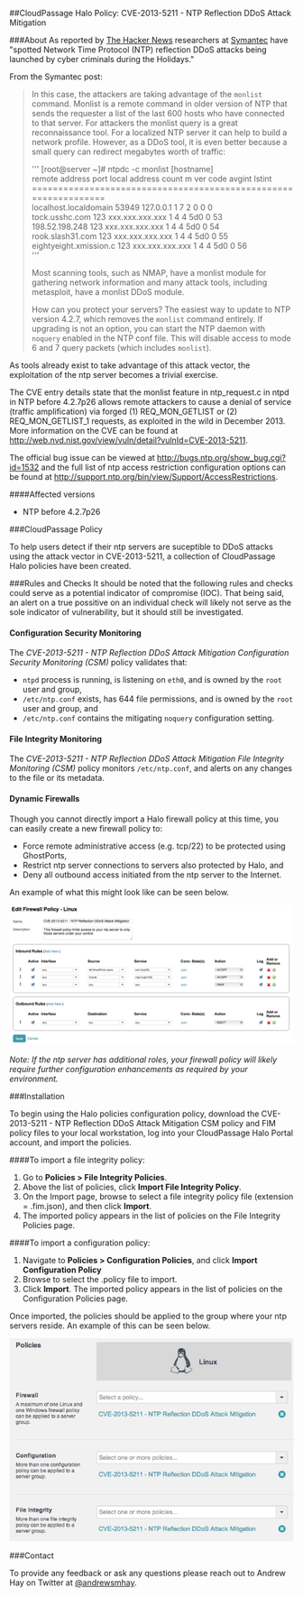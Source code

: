 ##CloudPassage Halo Policy: CVE-2013-5211 - NTP Reflection DDoS Attack Mitigation

###About
As reported by <a href="http://thehackernews.com/2014/01/Network-Time-Protocol-Reflection-DDoS-Attack-Tool.html" target="new">The Hacker News</a> researchers at <a href="http://www.symantec.com" target="new">Symantec</a> have "spotted Network Time Protocol (NTP) reflection DDoS attacks being launched by cyber criminals during the Holidays."

From the Symantec post:<p>

<blockquote>
In this case, the attackers are taking advantage of the <code>monlist</code> command. Monlist is a remote command in older version of NTP that sends the requester a list of the last 600 hosts who have connected to that server. For attackers the monlist query is a great reconnaissance tool. For a localized NTP server it can help to build a network profile. However, as a DDoS tool, it is even better because a small query can redirect megabytes worth of traffic:


'''
[root@server ~]# ntpdc -c monlist [hostname]<br />
remote address port local address      count m ver code avgint  lstint<br />
================================================================<br />
localhost.localdomain  53949 127.0.0.1              1 7 2      0      0       0<br />
tock.usshc.com            123 xxx.xxx.xxx.xxx         1 4 4    5d0      0      53<br />
198.52.198.248           123 xxx.xxx.xxx.xxx         1 4 4    5d0      0      54<br />
rook.slash31.com          123 xxx.xxx.xxx.xxx       1 4 4    5d0      0      55<br />
eightyeight.xmission.c   123 xxx.xxx.xxx.xxx         1 4 4    5d0      0      56<br />
'''

Most scanning tools, such as NMAP, have a monlist module for gathering network information and many attack tools, including metasploit, have a monlist DDoS module.

How can you protect your servers?  The easiest way to update to NTP version 4.2.7, which removes the <code>monlist</code> command entirely. If upgrading is not an option, you can start the NTP daemon with <code>noquery</code> enabled in the NTP conf file. This will disable access to mode 6 and 7 query packets (which includes <code>monlist</code>). 
</blockquote>

As tools already exist to take advantage of this attack vector, the exploitation of the ntp server becomes a trivial exercise.

The CVE entry details state that the monlist feature in ntp_request.c in ntpd in NTP before 4.2.7p26 allows remote attackers to cause a denial of service (traffic amplification) via forged (1) REQ_MON_GETLIST or (2) REQ_MON_GETLIST_1 requests, as exploited in the wild in December 2013. More information on the CVE can be found at <a href="http://web.nvd.nist.gov/view/vuln/detail?vulnId=CVE-2013-5211" target="new">http://web.nvd.nist.gov/view/vuln/detail?vulnId=CVE-2013-5211</a>.

The official bug issue can be viewed at <a href="http://bugs.ntp.org/show_bug.cgi?id=1532" target="new">http://bugs.ntp.org/show_bug.cgi?id=1532</a> and the full list of ntp access restriction configuration options can be found at <a href="http://support.ntp.org/bin/view/Support/AccessRestrictions" target="new">http://support.ntp.org/bin/view/Support/AccessRestrictions</a>.

####Affected versions
* NTP before 4.2.7p26

###CloudPassage Policy

To help users detect if their ntp servers are suceptible to DDoS attacks using the attack vector in CVE-2013-5211, a collection of CloudPassage Halo policies have been created.

###Rules and Checks
It should be noted that the following rules and checks could serve as a potential indicator of compromise (IOC). That being said, an alert on a true possitive on an individual check will likely not serve as the sole indicator of vulnerability, but it should still be investigated.

#### Configuration Security Monitoring
The <i>CVE-2013-5211 - NTP Reflection DDoS Attack Mitigation Configuration Security Monitoring (CSM)</i> policy validates that:

* <code>ntpd</code> process is running, is listening on <code>eth0</code>, and is owned by the <code>root</code> user and group,
* <code>/etc/ntp.conf</code> exists, has 644 file permissions, and is owned by the <code>root</code> user and group, and
* <code>/etc/ntp.conf</code> contains the mitigating <code>noquery</code> configuration setting.

#### File Integrity Monitoring
The <i>CVE-2013-5211 - NTP Reflection DDoS Attack Mitigation File Integrity Monitoring (CSM)</i> policy monitors <code>/etc/ntp.conf</code>, and alerts on any changes to the file or its metadata.

#### Dynamic Firewalls
Though you cannot directly import a Halo firewall policy at this time, you can easily create a new firewall policy to:

* Force remote administrative access (e.g. tcp/22) to be protected using GhostPorts,
* Restrict ntp server connections to servers also protected by Halo, and
* Deny all outbound access initiated from the ntp server to the Internet.

An example of what this might look like can be seen below.

<img src="./images/CVE-2013-5211-fw-pol.png">

<i>Note: If the ntp server has additional roles, your firewall policy will likely require further configuration enhancements as required by your environment.</i>

###Installation

To begin using the Halo policies configuration policy, download the CVE-2013-5211 - NTP Reflection DDoS Attack Mitigation CSM policy and FIM policy files to your local workstation, log into your CloudPassage Halo Portal account, and import the policies.

####To import a file integrity policy:
1. Go to <b>Policies > File Integrity Policies</b>.<br />
2. Above the list of policies, click <b>Import File Integrity Policy</b>.<br />
3. On the Import page, browse to select a file integrity policy file (extension = .fim.json), and then click <b>Import</b>.<br />
4. The imported policy appears in the list of policies on the File Integrity Policies page.

####To import a configuration policy:
1. Navigate to <b>Policies > Configuration Policies</b>, and click <b>Import Configuration Policy</b><br />
2. Browse to select the .policy file to import.<br />
3. Click <b>Import</b>. The imported policy appears in the list of policies on the Configuration Policies page.<br />

Once imported, the policies should be applied to the group where your ntp servers reside. An example of this can be seen below.

<img src="./images/CVE-2013-5211-group.png">

###Contact

To provide any feedback or ask any questions please reach out to Andrew Hay on Twitter at <a href="http://twitter.com/andrewsmhay" target="new">@andrewsmhay</a>.
